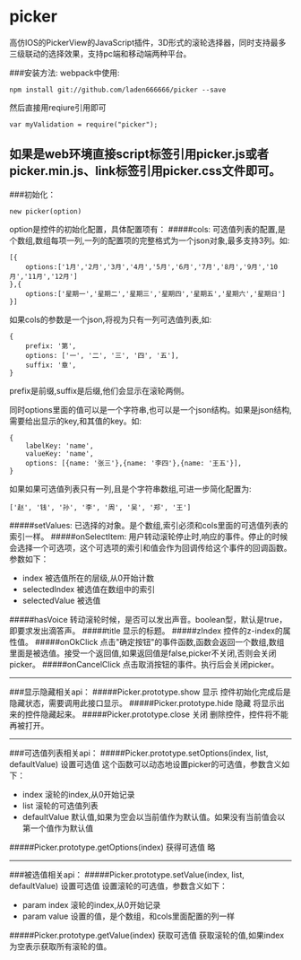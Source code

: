 # picker
高仿IOS的PickerView的JavaScript插件，3D形式的滚轮选择器，同时支持最多三级联动的选择效果，支持pc端和移动端两种平台。

###安装方法:
webpack中使用:
```
npm install git://github.com/laden666666/picker --save
```
然后直接用reqiure引用即可
```
var myValidation = require("picker");
```
如果是web环境直接script标签引用picker.js或者picker.min.js、link标签引用picker.css文件即可。
 ---
###初始化：
```
new picker(option)
```
option是控件的初始化配置，具体配置项有：
#####cols:
可选值列表的配置,是个数组,数组每项一列,一列的配置项的完整格式为一个json对象,最多支持3列。如:
```
[{
	options:['1月','2月','3月','4月','5月','6月','7月','8月','9月','10月','11月','12月']
},{
	options:['星期一','星期二','星期三','星期四','星期五','星期六','星期日']
}]
```
如果cols的参数是一个json,将视为只有一列可选值列表,如:
```
{
	prefix: '第',
	options: ['一', '二', '三', '四', '五'],
	suffix: '章',
}
```
prefix是前缀,suffix是后缀,他们会显示在滚轮两侧。

同时options里面的值可以是一个字符串,也可以是一个json结构。如果是json结构,需要给出显示的key,和其值的key。如:
```
{
	labelKey: 'name',
	valueKey: 'name',
	options: [{name: '张三'},{name: '李四'},{name: '王五'}],
}
```

如果如果可选值列表只有一列,且是个字符串数组,可进一步简化配置为:
```
['赵', '钱', '孙', '李', '周', '吴', '郑', '王']
```
#####setValues:
已选择的对象。是个数组,索引必须和cols里面的可选值列表的索引一样。
#####onSelectItem:
用户转动滚轮停止时,响应的事件。停止的时候会选择一个可选项，这个可选项的索引和值会作为回调传给这个事件的回调函数。参数如下：

 * index				被选值所在的层级,从0开始计数
 * selectedIndex		被选值在数组中的索引
 * selectedValue		被选值

#####hasVoice
转动滚轮时候，是否可以发出声音。boolean型，默认是true，即要求发出滴答声。
#####title
显示的标题。
#####zIndex
控件的z-index的属性值。
#####onOkClick
点击"确定按钮"的事件函数,函数会返回一个数组,数组里面是被选值。接受一个返回值,如果返回值是false,picker不关闭,否则会关闭picker。
#####onCancelClick
点击取消按钮的事件。执行后会关闭picker。

---
###显示隐藏相关api：
#####Picker.prototype.show 显示
控件初始化完成后是隐藏状态，需要调用此接口显示。
#####Picker.prototype.hide 隐藏
将显示出来的控件隐藏起来。
#####Picker.prototype.close 关闭
删除控件，控件将不能再被打开。

---
###可选值列表相关api：
#####Picker.prototype.setOptions(index, list, defaultValue) 设置可选值
这个函数可以动态地设置picker的可选值，参数含义如下：
 * index             滚轮的index,从0开始记录
 * list              滚轮的可选值列表
 * defaultValue      默认值,如果为空会以当前值作为默认值。如果没有当前值会以第一个值作为默认值

#####Picker.prototype.getOptions(index) 获得可选值
略

---
###被选值相关api：
#####Picker.prototype.setValue(index, list, defaultValue) 设置可选值
设置滚轮的可选值，参数含义如下：
 * param index             滚轮的index,从0开始记录
 * param value             设置的值，是个数组，和cols里面配置的列一样

#####Picker.prototype.getValue(index) 获取可选值
 获取滚轮的值,如果index为空表示获取所有滚轮的值。